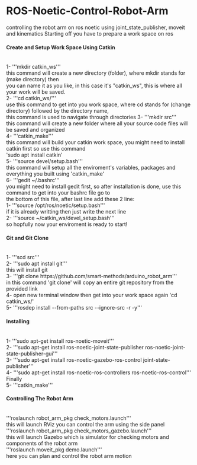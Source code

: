 # ROS-Noetic-Control-Robot-Arm
controlling the robot arm on ros noetic using joint_state_publisher, moveit and kinematics
Starting off you have to prepare a work space on ros
<h4>Create and Setup Work Space Using Catkin </h4> <br>
1- '''mkdir catkin_ws''' <br>
this command will create a new directory (folder), where mkdir stands for (make directory) then <br>
you can name it as you like, in this case it's "catkin_ws", this is where all your work will be saved. <br>
2- '''cd catkin_ws/''' <br>
use this command to get into you work space, where cd stands for (change directory) followed by the directory name,<br>
this command is used to navigate through directories
3- '''mkdir src''' <br>
this command will create a new folder where all your source code files will be saved and organized <br>
4- '''catkin_make''' <br>
this command will build your catkin work space, you might need to install catkin first so use this command <br>
'sudo apt install catkin' <br>
5- '''source devel/setup.bash''' <br>
this command will setup all the enviroment's variables, packages and everything you built using 'catkin_make' <br>
6- '''gedit ~/.bashrc''' <br>
you might need to install gedit first, so after installation is done, use this command to get into your bashrc file go to <br>
the bottom of this file, after last line add these 2 line: <br>
1- '''source /opt/ros/noetic/setup.bash''' <br>
if it is already writting then just write the next line <br>
2- '''source ~/catkin_ws/devel_setup.bash''' <br>
so hopfully now your enviroment is ready to start! <br>
<h4>Git and Git Clone</h4> <br>
1- '''scd src''' <br>
2- '''sudo apt install git''' <br>
this will install git <br>
3- '''git clone https://github.com/smart-methods/arduino_robot_arm''' <br>
in this command 'git clone' will copy an entire git repository from the provided link<br>
4- open new terminal window then get into your work space again 'cd catkin_ws/' <br>
5- '''rosdep install --from-paths src --ignore-src -r -y''' <br>
<h4>Installing</h4> <br>
1- '''sudo apt-get install ros-noetic-moveit''' <br>
2- '''sudo apt-get install ros-noetic-joint-state-publisher ros-noetic-joint-state-publisher-gui''' <br>
3- '''sudo apt-get install ros-noetic-gazebo-ros-control joint-state-publisher''' <br>
4- '''sudo apt-get install ros-noetic-ros-controllers ros-noetic-ros-control''' <br>
Finally <br>
5- '''catkin_make'''
<h4>Controlling The Robot Arm</h4> <br>
'''roslaunch robot_arm_pkg check_motors.launch''' <br>
this will launch RViz you can control the arm using the side panel <br>
'''roslaunch robot_arm_pkg check_motors_gazebo.launch''' <br>
this will launch Gazebo which is simulator for checking motors and components of the robot arm <br>
'''roslaunch moveit_pkg demo.launch''' <br>
here you can plan and control the robot arm motion
